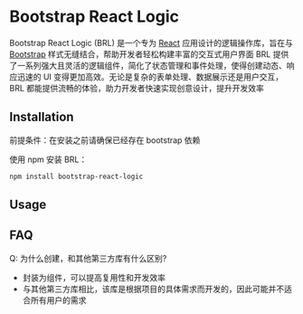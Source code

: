 # Bootstrap React Logic

Bootstrap React Logic (BRL) 是一个专为 [React](https://react.dev)
应用设计的逻辑操作库，旨在与 [Bootstrap](https://getbootstrap.com) 样式无缝结合，帮助开发者轻松构建丰富的交互式用户界面
BRL 提供了一系列强大且灵活的逻辑组件，简化了状态管理和事件处理，使得创建动态、响应迅速的 UI
变得更加高效。无论是复杂的表单处理、数据展示还是用户交互，BRL 都能提供流畅的体验，助力开发者快速实现创意设计，提升开发效率

## Installation

前提条件：在安装之前请确保已经存在 bootstrap 依赖

使用 npm 安装 BRL：

```bash
npm install bootstrap-react-logic
```

## Usage

## FAQ

Q: 为什么创建，和其他第三方库有什么区别?

- 封装为组件，可以提高复用性和开发效率
- 与其他第三方库相比，该库是根据项目的具体需求而开发的，因此可能并不适合所有用户的需求
